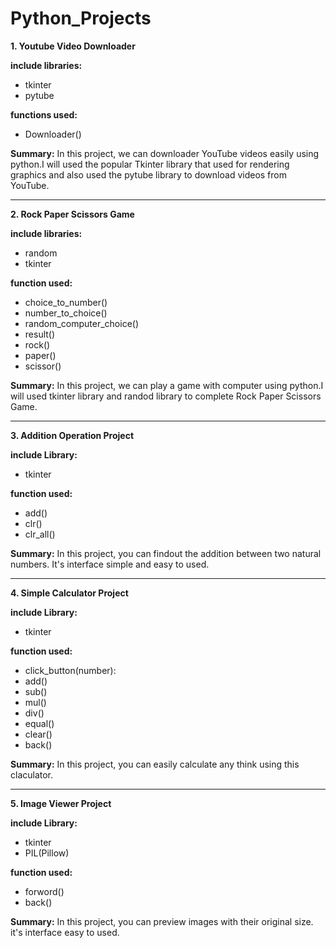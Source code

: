 # Python_Projects
**1. Youtube Video Downloader**
    
**include libraries:**
- tkinter
- pytube

**functions used:**
- Downloader()
     
 **Summary:**
        In this project, we can downloader YouTube videos easily using python.I will used the popular Tkinter library that used for rendering graphics and also used the pytube library to download videos from YouTube.

---------------------------------------------------------------------------------------------------------------------

**2. Rock Paper Scissors Game**

**include libraries:**
- random
- tkinter

**function used:**
- choice_to_number()
- number_to_choice()
- random_computer_choice()
- result()
- rock()
- paper()
- scissor()

**Summary:**
       In this project, we can play a game with computer using python.I will used tkinter library and randod library to complete Rock Paper Scissors Game.


---------------------------------------------------------------------------------------------------------------------

**3. Addition Operation Project**

**include Library:**
- tkinter

**function used:**
- add()
- clr()
- clr_all()

**Summary:**
       In this project, you can findout the addition between two natural numbers. It's interface simple and easy to used.
       

---------------------------------------------------------------------------------------------------------------------

**4. Simple Calculator Project**

**include Library:**
- tkinter

**function used:**
- click_button(number):
- add()
- sub()
- mul()
- div()
- equal()
- clear()
- back()

**Summary:**
       In this project, you can easily calculate any think using this claculator.

---------------------------------------------------------------------------------------------------------------------

**5. Image Viewer Project**

**include Library:**
- tkinter
- PIL(Pillow)

**function used:**
- forword()
- back()

**Summary:**
       In this project, you can preview images with their original size. it's interface easy to used. 

